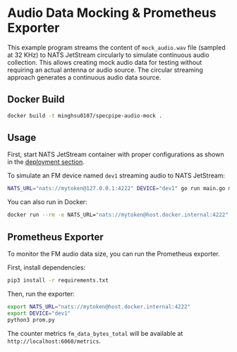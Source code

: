 # Audio Data Mocking & Prometheus Exporter

This example program streams the content of `mock_audio.wav` file (sampled at 32 KHz) to NATS JetStream circularly to simulate continuous audio collection. This allows creating mock audio data for testing without requiring an actual antenna or audio source. The circular streaming approach generates a continuous audio data source.
## Docker Build
```bash
docker build -t minghsu0107/specpipe-audio-mock .
```
## Usage
First, start NATS JetStream container with proper configurations as shown in the [deployment section](../../README.md#deployment).

To simulate an FM device named `dev1` streaming audio to NATS JetStream:
```bash
NATS_URL="nats://mytoken@127.0.0.1:4222" DEVICE="dev1" go run main.go mock_audio.wav
```
You can also run in Docker:
```bash
docker run --rm -e NATS_URL="nats://mytoken@host.docker.internal:4222" -e DEVICE="dev1" minghsu0107/specpipe-audio-mock
```
## Prometheus Exporter
To monitor the FM audio data size, you can run the Prometheus exporter.

First, install dependencies:
```bash
pip3 install -r requirements.txt
```

Then, run the exporter:
```bash
export NATS_URL="nats://mytoken@host.docker.internal:4222"
export DEVICE="dev1"
python3 prom.py
```
The counter metrics `fm_data_bytes_total` will be available at `http://localhost:6060/metrics`.
